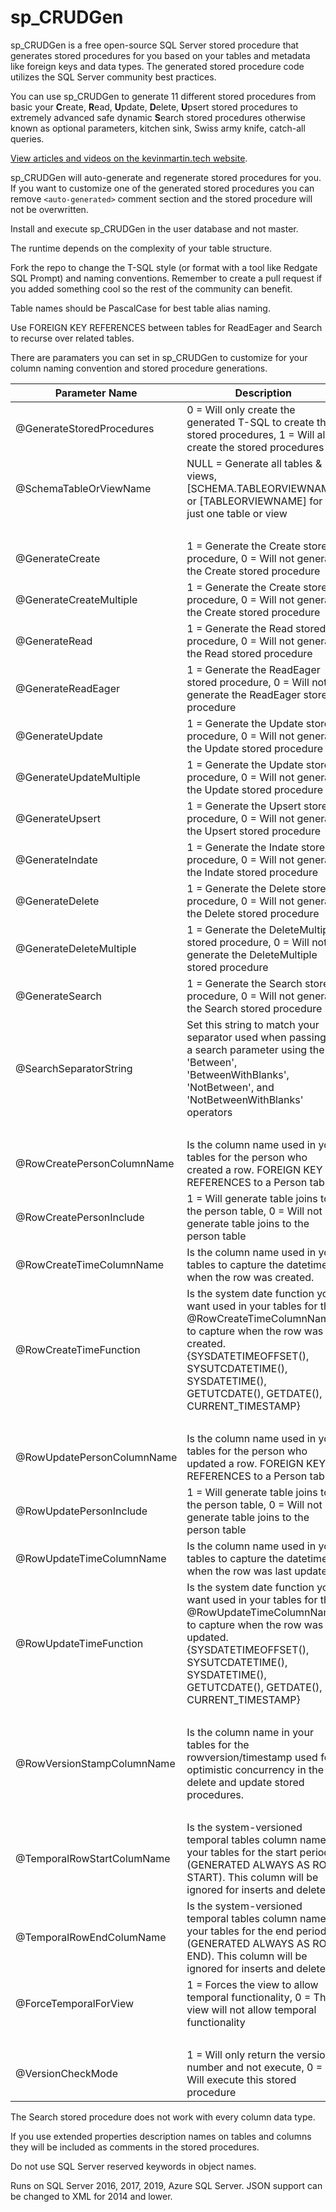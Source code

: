 # sp_CRUDGen

sp_CRUDGen is a free open-source SQL Server stored procedure that generates stored procedures for you based on your tables and metadata like foreign keys and data types. The generated stored procedure code utilizes the SQL Server community best practices.

You can use sp_CRUDGen to generate 11 different stored procedures from basic your **C**reate, **R**ead, **U**pdate, **D**elete, **U**psert stored procedures to extremely advanced safe dynamic **S**earch stored procedures otherwise known as optional parameters, kitchen sink, Swiss army knife, catch-all queries.

[View articles and videos on the kevinmartin.tech website](https://kevinmartin.tech/go/sp_crudgen).

sp_CRUDGen will auto-generate and regenerate stored procedures for you. If you want to customize one of the generated stored procedures you can remove `<auto-generated>` comment section and the stored procedure will not be overwritten.

Install and execute sp_CRUDGen in the user database and not master.

The runtime depends on the complexity of your table structure.

Fork the repo to change the T-SQL style (or format with a tool like Redgate SQL Prompt) and naming conventions. Remember to create a pull request if you added something cool so the rest of the community can benefit.

Table names should be PascalCase for best table alias naming.

Use FOREIGN KEY REFERENCES between tables for ReadEager and Search to recurse over related tables.

There are paramaters you can set in sp_CRUDGen to customize for your column naming convention and stored procedure generations.

|Parameter Name |Description |Default|
|-------------|-------------|-------------|
|@GenerateStoredProcedures|0 = Will only create the generated T-SQL to create the stored procedures, 1 = Will also create the stored procedures|0|
|@SchemaTableOrViewName|NULL = Generate all tables & views, [SCHEMA.TABLEORVIEWNAME] or [TABLEORVIEWNAME] for just one table or view|NULL|
|&nbsp;|&nbsp;|&nbsp;|
|@GenerateCreate|1 = Generate the Create stored procedure, 0 = Will not generate the Create stored procedure|1|
|@GenerateCreateMultiple|1 = Generate the Create stored procedure, 0 = Will not generate the Create stored procedure|1|
|@GenerateRead|1 = Generate the Read stored procedure, 0 = Will not generate the Read stored procedure|1|
|@GenerateReadEager|1 = Generate the ReadEager stored procedure, 0 = Will not generate the ReadEager stored procedure|1|
|@GenerateUpdate|1 = Generate the Update stored procedure, 0 = Will not generate the Update stored procedure|1|
|@GenerateUpdateMultiple|1 = Generate the Update stored procedure, 0 = Will not generate the Update stored procedure|1|
|@GenerateUpsert|1 = Generate the Upsert stored procedure, 0 = Will not generate the Upsert stored procedure|1|
|@GenerateIndate|1 = Generate the Indate stored procedure, 0 = Will not generate the Indate stored procedure|0|
|@GenerateDelete|1 = Generate the Delete stored procedure, 0 = Will not generate the Delete stored procedure|1|
|@GenerateDeleteMultiple|1 = Generate the DeleteMultiple stored procedure, 0 = Will not generate the DeleteMultiple stored procedure|1|
|@GenerateSearch|1 = Generate the Search stored procedure, 0 = Will not generate the Search stored procedure|1|
|@SearchSeparatorString|Set this string to match your separator used when passing in a search parameter using the 'Between', 'BetweenWithBlanks', 'NotBetween', and 'NotBetweenWithBlanks' operators|' to '|
|&nbsp;|&nbsp;|&nbsp;|
|@RowCreatePersonColumnName|Is the column name used in your tables for the person who created a row. FOREIGN KEY REFERENCES to a Person table.|RowCreatePersonId|
|@RowCreatePersonInclude|1 = Will generate table joins to the person table, 0 = Will not generate table joins to the person table|0|
|@RowCreateTimeColumnName|Is the column name used in your tables to capture the datetime when the row was created.|RowCreateTime|
|@RowCreateTimeFunction|Is the system date function you want used in your tables for the @RowCreateTimeColumnName to capture when the row was created. {SYSDATETIMEOFFSET(), SYSUTCDATETIME(), SYSDATETIME(), GETUTCDATE(), GETDATE(), CURRENT_TIMESTAMP}|SYSDATETIMEOFFSET()|
|&nbsp;|&nbsp;|&nbsp;|
|@RowUpdatePersonColumnName|Is the column name used in your tables for the person who updated a row. FOREIGN KEY REFERENCES to a Person table.|RowUpdatePersonId|
|@RowUpdatePersonInclude|1 = Will generate table joins to the person table, 0 = Will not generate table joins to the person table|0|
|@RowUpdateTimeColumnName|Is the column name used in your tables to capture the datetime when the row was last updated.|RowUpdateTime|
|@RowUpdateTimeFunction|Is the system date function you want used in your tables for the @RowUpdateTimeColumnName to capture when the row was updated.  {SYSDATETIMEOFFSET(), SYSUTCDATETIME(), SYSDATETIME(), GETUTCDATE(), GETDATE(), CURRENT_TIMESTAMP}|SYSDATETIMEOFFSET()|
|&nbsp;|&nbsp;|&nbsp;|
|@RowVersionStampColumnName|Is the column name in your tables for the rowversion/timestamp used for optimistic concurrency in the delete and update stored procedures.|RowVersionStamp|
|&nbsp;|&nbsp;|&nbsp;|
|@TemporalRowStartColumName|Is the system-versioned temporal tables column name in your tables for the start period (GENERATED ALWAYS AS ROW START). This column will be ignored for inserts and deletes.|RowValidFromTime|
|@TemporalRowEndColumName|Is the system-versioned temporal tables column name in your tables for the end period (GENERATED ALWAYS AS ROW END). This column will be ignored for inserts and deletes.|RowValidToTime|
|@ForceTemporalForView|1 = Forces the view to allow temporal functionality, 0 = The view will not allow temporal functionality|0|
|&nbsp;|&nbsp;|&nbsp;|
|@VersionCheckMode|1 = Will only return the version number and not execute, 0 = Will execute this stored procedure|0|

The Search stored procedure does not work with every column data type.

If you use extended properties description names on tables and columns they will be included as comments in the stored procedures.

Do not use SQL Server reserved keywords in object names.

Runs on SQL Server 2016, 2017, 2019, Azure SQL Server. JSON support can be changed to XML for 2014 and lower.